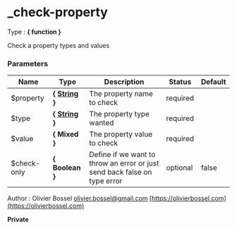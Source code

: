 # _check-property

<!-- @namespace: sugar.scss.core.util._check-property -->

Type : **{ function }**


Check a property types and values



### Parameters
Name  |  Type  |  Description  |  Status  |  Default
------------  |  ------------  |  ------------  |  ------------  |  ------------
$property  |  **{ [String](http://www.sass-lang.com/documentation/file.SASS_REFERENCE.html#sass-script-strings) }**  |  The property name to check  |  required  |
$type  |  **{ [String](http://www.sass-lang.com/documentation/file.SASS_REFERENCE.html#sass-script-strings) }**  |  The property type wanted  |  required  |
$value  |  **{ Mixed }**  |  The property value to check  |  required  |
$check-only  |  **{ Boolean }**  |  Define if we want to throw an error or just send back false on type error  |  optional  |  false

Author : Olivier Bossel [olivier.bossel@gmail.com](mailto:olivier.bossel@gmail.com) [https://olivierbossel.com](https://olivierbossel.com)

**Private**